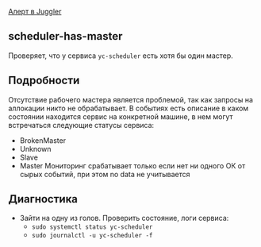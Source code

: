 [Алерт в Juggler](https://juggler.yandex-team.ru/aggregate_checks/?query=service%3Dscheduler-has-master%26namespace%3Dycloud)

## scheduler-has-master
Проверяет, что у сервиса `yc-scheduler` есть хотя бы один мастер.

## Подробности
Отсутствие рабочего мастера является проблемой, так как запросы на аллокации никто не обрабатывает.
В событиях есть описание в каком состоянии находится сервис на конкретной машине, в нем могут встречаться следующие статусы сервиса:
 - BrokenMaster
 - Unknown
 - Slave
 - Master
Мониторинг срабатывает только если нет ни одного ОК от сырых событий, при этом no data не учитывается

## Диагностика
- Зайти на одну из голов. Проверить состояние, логи сервиса:
    - `sudo systemctl status yc-scheduler`
    - `sudo journalctl -u yc-scheduler -f`

